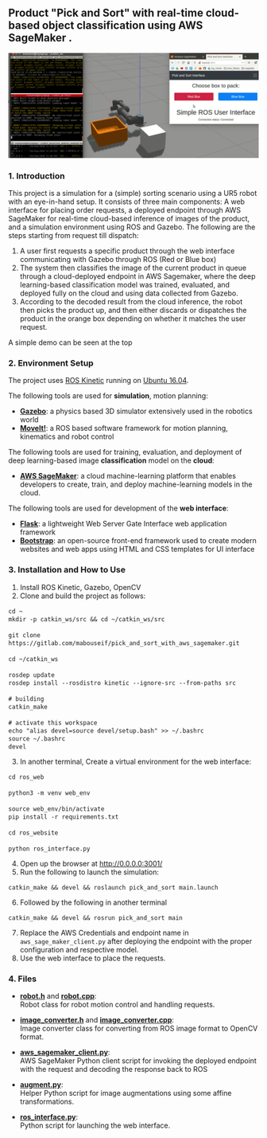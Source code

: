 ## Product "Pick and Sort" with real-time cloud-based object classification using AWS SageMaker . 
<p align="center">
<img src="./media/gif_1.gif" width="800">

### 1. Introduction
This project is a simulation for a (simple) sorting scenario using a UR5 robot with an eye-in-hand setup. It consists of three main components: A web interface for placing order requests, a deployed endpoint through AWS SageMaker for real-time cloud-based inference of images of the product, and a simulation environment using ROS and Gazebo. The following are the steps starting from request till dispatch:
1. A user first requests a specific product through the web interface communicating with Gazebo through ROS (Red or Blue box)
2. The system then classifies the image of the current product in queue through a cloud-deployed endpoint in AWS Sagemaker, where the deep learning-based classification model was trained, evaluated, and deployed fully on the cloud and using data collected from Gazebo.
3. According to the decoded result from the cloud inference, the robot then picks the product up, and then either discards or dispatches the product in the orange box depending on whether it matches the user request.

A simple demo can be seen at the top

### 2. Environment Setup
The project uses [ROS Kinetic](http://wiki.ros.org/kinetic) running on [Ubuntu 16.04](http://releases.ubuntu.com/16.04/).

The following tools are used for **simulation**, motion planning:

* [**Gazebo**](http://gazebosim.org/): a physics based 3D simulator extensively used in the robotics world
* [**MoveIt!**](http://moveit.ros.org/): a ROS based software framework for motion planning, kinematics and robot control


The following tools are used for training, evaluation, and deployment of deep learning-based image **classification** model on the **cloud**:

* [**AWS SageMaker**](https://aws.amazon.com/sagemaker/): a cloud machine-learning platform that enables developers to create, train, and deploy machine-learning models in the cloud. 

The following tools are used for development of the **web interface**:
* [**Flask**](https://flask.palletsprojects.com/en/1.1.x/): a lightweight Web Server Gate Interface web application framework
* [**Bootstrap**](https://getbootstrap.com/): an open-source front-end framework used to create modern websites and web apps using HTML and CSS templates for UI interface


### 3. Installation and How to Use

1. Install ROS Kinetic, Gazebo, OpenCV
2. Clone and build the project as follows:

```
cd ~
mkdir -p catkin_ws/src && cd ~/catkin_ws/src

git clone https://gitlab.com/mabouseif/pick_and_sort_with_aws_sagemaker.git

cd ~/catkin_ws

rosdep update
rosdep install --rosdistro kinetic --ignore-src --from-paths src

# building
catkin_make

# activate this workspace
echo "alias devel=source devel/setup.bash" >> ~/.bashrc 
source ~/.bashrc
devel
```

3. In another terminal, Create a virtual environment for the web interface:

```
cd ros_web

python3 -m venv web_env

source web_env/bin/activate
pip install -r requirements.txt

cd ros_website

python ros_interface.py
```

4. Open up the browser at http://0.0.0.0:3001/
5. Run the following to launch the simulation:
```
catkin_make && devel && roslaunch pick_and_sort main.launch
```
6. Followed by the following in another terminal 
```
catkin_make && devel && rosrun pick_and_sort main
```
7. Replace the AWS Credentials and endpoint name in `aws_sage_maker_client.py` after deploying the endpoint with the proper configuration and respective model.
8. Use the web interface to place the requests.


### 4. Files

- [**robot.h**](./pick_and_sort/src/robot.h) and [**robot.cpp**](./pick_and_sort/src/robot.cpp):  
Robot class for robot motion control and handling requests.  

- [**image_converter.h**](./pick_and_sort/src/image_converter.h) and [**image_converter.cpp**](./pick_and_sort/src/image_converter.cpp):  
Image converter class for converting from ROS image format to OpenCV format.  

- [**aws_sagemaker_client.py**](./pick_and_sort/src/aws_sagemaker_client.py):  
AWS SageMaker Python client script for invoking the deployed endpoint with the request and decoding the response back to ROS  

- [**augment.py**](./pick_and_sort/src/augment.py):  
Helper Python script for image augmentations using some affine transformations.  

- [**ros_interface.py**](./ros_web/ros_website/ros_interface.py):  
Python script for launching the web interface.  

